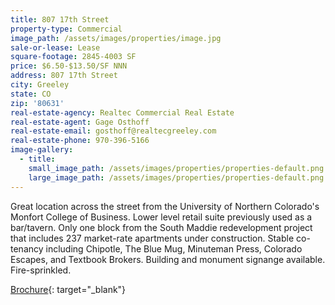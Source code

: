 ```yaml
---
title: 807 17th Street
property-type: Commercial
image_path: /assets/images/properties/image.jpg
sale-or-lease: Lease
square-footage: 2845-4003 SF
price: $6.50-$13.50/SF NNN
address: 807 17th Street
city: Greeley
state: CO
zip: '80631'
real-estate-agency: Realtec Commercial Real Estate
real-estate-agent: Gage Osthoff
real-estate-email: gosthoff@realtecgreeley.com
real-estate-phone: 970-396-5166
image-gallery:
  - title:
    small_image_path: /assets/images/properties/properties-default.png
    large_image_path: /assets/images/properties/properties-default.png
---
```


Great location across the street from the University of Northern Colorado's Monfort College of Business. Lower level retail suite previously used as a bar/tavern. Only one block from the South Maddie redevelopment project that includes 237 market-rate apartments under construction. Stable co-tenancy including Chipotle, The Blue Mug, Minuteman Press, Colorado Escapes, and Textbook Brokers. Building and monument signange available. Fire-sprinkled.

[Brochure](http://looplink.realtec.com/xNet/Looplink/TmplEngine/ListingProfilePage.aspx?stid=realtecommres&amp;LID=16706029&amp;LL=true&amp;UOMListing=&amp;UOMMoneyCurrency=&amp;RentPer=PY&amp;SRID=0&amp;IP=false){: target="_blank"}